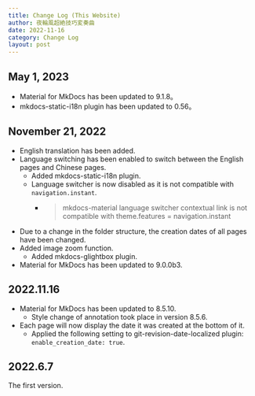 ```yaml
---
title: Change Log (This Website)
author: 夜輪風超絶技巧変奏曲
date: 2022-11-16
category: Change Log
layout: post
---
```


## May 1, 2023

- Material for MkDocs has been updated to 9.1.8。
- mkdocs-static-i18n plugin has been updated to 0.56。
<!-- - As the bug in mkdocs-static-i18n has been fixed, the document structure has been changed back to version June 7th 2022.
    - > [Is folder based docs structure incompatible with static navigation? #168](https://github.com/ultrabug/mkdocs-static-i18n/issues/168) -->

## November 21, 2022

- English translation has been added.
- Language switching has been enabled to switch between the English pages and Chinese pages.
    - Added mkdocs-static-i18n plugin.
    - Language switcher is now disabled as it is not compatible with `navigation.instant`.
        - > mkdocs-material language switcher contextual link is not compatible with theme.features = navigation.instant
- Due to a change in the folder structure, the creation dates of all pages have been changed.
- Added image zoom function.
    - Added mkdocs-glightbox plugin.
- Material for MkDocs has been updated to 9.0.0b3.

## 2022.11.16

- Material for MkDocs has been updated to 8.5.10.
    - Style change of annotation took place in version 8.5.6.
- Each page will now display the date it was created at the bottom of it.
    - Applied the following setting to git-revision-date-localized plugin: `enable_creation_date: true`.

## 2022.6.7

The first version.
